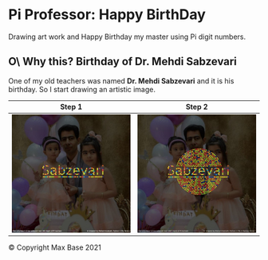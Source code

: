 # Pi Professor: Happy BirthDay

Drawing art work and Happy Birthday my master using Pi digit numbers.

## O\ Why this? Birthday of Dr. Mehdi Sabzevari

One of my old teachers was named **Dr. Mehdi Sabzevari** and it is his  birthday. So I start drawing an artistic image.

| Step 1             |  Step 2 |
| -------------- | -------------- |
| ![](step1.jpeg)  |  ![](step2.jpeg) |

© Copyright Max Base 2021

